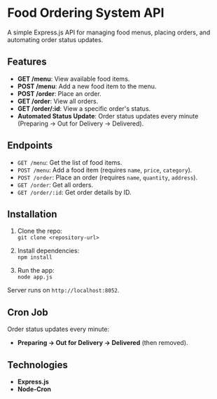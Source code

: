 # Food Ordering System API

A simple Express.js API for managing food menus, placing orders, and automating order status updates.

## Features

- **GET /menu**: View available food items.
- **POST /menu**: Add a new food item to the menu.
- **POST /order**: Place an order.
- **GET /order**: View all orders.
- **GET /order/:id**: View a specific order's status.
- **Automated Status Update**: Order status updates every minute (Preparing → Out for Delivery → Delivered).

## Endpoints

- `GET /menu`: Get the list of food items.
- `POST /menu`: Add a food item (requires `name`, `price`, `category`).
- `POST /order`: Place an order (requires `name`, `quantity`, `address`).
- `GET /order`: Get all orders.
- `GET /order/:id`: Get order details by ID.

## Installation

1. Clone the repo:  
   `git clone <repository-url>`

2. Install dependencies:  
   `npm install`

3. Run the app:  
   `node app.js`

Server runs on `http://localhost:8052`.

## Cron Job

Order status updates every minute:
- **Preparing → Out for Delivery → Delivered** (then removed).

## Technologies

- **Express.js**
- **Node-Cron**

